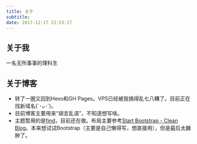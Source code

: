 ```yaml
---
title: 关于
subtitle: 
date: 2017-12-17 13:53:17
---
```


## 关于我
一名无所事事的理科生

## 关于博客
- 转了一圈又回到Hexo和GH Pages。VPS已经被我搞得乱七八糟了。目前正在找新域名(´･ᴗ･`)。
- 目前博客主要用来“胡言乱语”，不知道想写啥。
- 主题暂用的是[find](https://github.com/lchord/find)，目前还在做。布局主要参考[Start Bootstrap - Clean Blog](https://github.com/BlackrockDigital/startbootstrap-clean-blog)。本来想试试Bootstrap（主要是自己懒得写，想直接用），但是最后太臃肿了。
